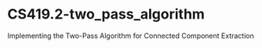 # CS419.2-two_pass_algorithm
Implementing the Two-Pass Algorithm for Connected Component Extraction
